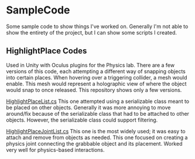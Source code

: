 # SampleCode
Some sample code to show things I've worked on. Generally I'm not able to show the entirety of the project, but I can show some scripts I created.


## HighlightPlace Codes
Used in Unity with Oculus plugins for the Physics lab.
There are a few versions of this code, each attempting a different way of snapping objects into certain places. When hovering over a triggering collider, a mesh would enable. This mesh would represent a holographic view of where the object would snap to once released.
This repository shows only a few versions.

[HighlightPlaceList.cs](https://github.com/reeseras/SampleCode/blob/main/HighlightPlaceList.cs)
This one attempted using a serializable class meant to be placed on other objects. Generally it was more annoying to move around/fix because of the serializable class that had to be attached to other objects. However, the serializable class could support filtering.

[HighlightPlaceJointList.cs](https://github.com/reeseras/SampleCode/blob/main/HighlightPlaceJointList.cs)
This one is the most widely used; it was easy to attach and remove from objects as needed. This one focused on creating a physics joint connecting the grabbable object and its placement. Worked very well for physics-based interactions.

